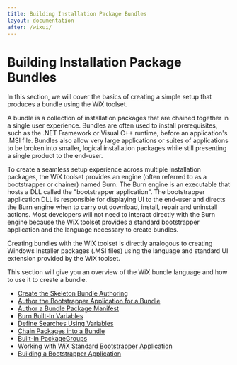 ```yaml
---
title: Building Installation Package Bundles
layout: documentation
after: /wixui/
---
```

# Building Installation Package Bundles

In this section, we will cover the basics of creating a simple setup that produces a bundle using the WiX toolset.

A bundle is a collection of installation packages that are chained together in a single user experience. Bundles are often used to install prerequisites, such as the .NET Framework or Visual C++ runtime, before an application&apos;s .MSI file. Bundles also allow very large applications or suites of applications to be broken into smaller, logical installation packages while still presenting a single product to the end-user.

To create a seamless setup experience across multiple installation packages, the WiX toolset provides an engine (often referred to as a bootstrapper or chainer) named Burn. The Burn engine is an executable that hosts a DLL called the &quot;bootstrapper application&quot;. The bootstrapper application DLL is responsible for displaying UI to the end-user and directs the Burn engine when to carry out download, install, repair and uninstall actions. Most developers will not need to interact directly with the Burn engine because the WiX toolset provides a standard bootstrapper application and the language necessary to create bundles.

Creating bundles with the WiX toolset is directly analogous to creating Windows Installer packages (.MSI files) using the language and standard UI extension provided by the WiX toolset.

This section will give you an overview of the WiX bundle language and how to use it to create a bundle.

*  [Create the Skeleton Bundle Authoring](authoring_bundle_skeleton.html)
*  [Author the Bootstrapper Application for a Bundle](authoring_bundle_application.html)
*  [Author a Bundle Package Manifest](authoring_bundle_package_manifest.html)
*  [Burn Built-In Variables](bundle_built_in_variables.html)
*  [Define Searches Using Variables](bundle_define_searches.html)
*  [Chain Packages into a Bundle](bundle_author_chain.html)
*  [Built-In PackageGroups](bundle_built_in_packagegroups.html)
*  [Working with WiX Standard Bootstrapper Application](wixstdba/index.html)
*  [Building a Bootstrapper Application](ba/index.html)
